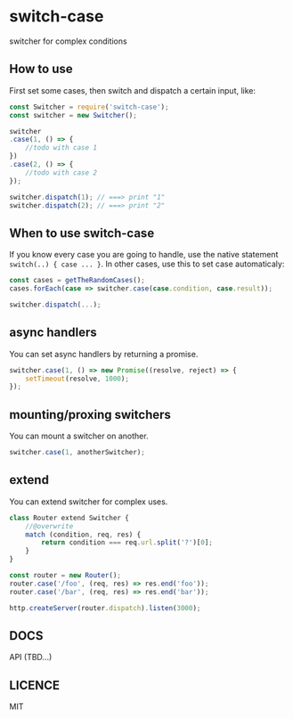 # switch-case
switcher for complex conditions

## How to use

First set some cases, then switch and dispatch a certain input, like:

```javascript
const Switcher = require('switch-case');
const switcher = new Switcher();

switcher
.case(1, () => {
    //todo with case 1
})
.case(2, () => {
    //todo with case 2
});

switcher.dispatch(1); // ===> print "1"
switcher.dispatch(2); // ===> print "2"
```

## When to use switch-case

If you know every case you are going to handle, use the native statement `switch(..) { case ... }`. 
In other cases, use this to set case automaticaly:

```javascript
const cases = getTheRandomCases();
cases.forEach(case => switcher.case(case.condition, case.result));

switcher.dispatch(...);
```

## async handlers

You can set async handlers by returning a promise.

```javascript
switcher.case(1, () => new Promise((resolve, reject) => {
    setTimeout(resolve, 1000);
});
```

## mounting/proxing switchers

You can mount a switcher on another.

```javascript
switcher.case(1, anotherSwitcher);
```

## extend

You can extend switcher for complex uses.

```javascript
class Router extend Switcher {
    //@overwrite
    match (condition, req, res) {
        return condition === req.url.split('?')[0];
    }
}

const router = new Router();
router.case('/foo', (req, res) => res.end('foo'));
router.case('/bar', (req, res) => res.end('bar'));

http.createServer(router.dispatch).listen(3000);
```

## DOCS

API (TBD...)

## LICENCE
MIT
